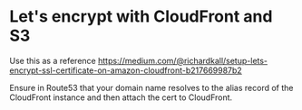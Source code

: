 # Let's encrypt with CloudFront and S3


Use this as a reference https://medium.com/@richardkall/setup-lets-encrypt-ssl-certificate-on-amazon-cloudfront-b217669987b2

Ensure in Route53 that your domain name resolves to the alias record of the CloudFront instance and then attach the cert to CloudFront.
